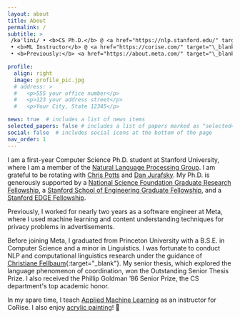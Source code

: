 ```yaml
---
layout: about
title: About
permalink: /
subtitle: >
 /kə'lini/ • <b>CS Ph.D.</b> @ <a href="https://nlp.stanford.edu/" target="\_blank">Stanford NLP</a>
 • <b>ML Instructor</b> @ <a href="https://corise.com/" target="\_blank">CoRise</a>
 • <b>Previously:</b> <a href="https://about.meta.com/" target="\_blank">Meta</a>, <a href="https://www.cs.princeton.edu/" target="\_blank">Princeton CS</a>

profile:
  align: right
  image: profile_pic.jpg
  # address: >
  #   <p>555 your office number</p>
  #   <p>123 your address street</p>
  #   <p>Your City, State 12345</p>

news: true  # includes a list of news items
selected_papers: false # includes a list of papers marked as "selected={true}"
social: false  # includes social icons at the bottom of the page
nav_order: 1
---
```


I am a first-year Computer Science Ph.D. student at Stanford University, where
I am a member of the [Natural Language Processing Group](https://nlp.stanford.edu/).
I am grateful to be rotating with [Chris Potts](https://web.stanford.edu/~cgpotts/)
and [Dan Jurafsky](https://web.stanford.edu/~jurafsky/). 
My Ph.D. is generously supported by a
[National Science Foundation Graduate Research Fellowship](https://www.nsfgrfp.org/),
a [Stanford School of Engineering Graduate Fellowship](https://vpge.stanford.edu/fellowships-funding/sgf),
and a [Stanford EDGE Fellowship](https://vpge.stanford.edu/fellowships-funding/enhancing-diversity-graduate).

Previously, I worked for nearly two years as a software engineer at Meta,
where I used machine learning and content understanding techniques for
privacy problems in advertisements.

Before joining Meta, I graduated from Princeton University with a B.S.E. in
Computer Science and a minor in Linguistics. I was fortunate to conduct NLP
and computational linguistics research under the guidance of
[Christiane Fellbaum](https://www.cs.princeton.edu/people/profile/fellbaum){:target="\_blank"}.
My senior thesis, which explored the language phenomenon of coordination,
won the Outstanding Senior Thesis Prize. I also received the
Phillip Goldman ’86 Senior Prize, the CS department's top academic honor.

In my spare time, I teach [Applied Machine Learning](https://corise.com/course/applied-machine-learning)
as an instructor for CoRise. I also enjoy [acrylic painting](https://juliekallini.com/painting/)! 🎨